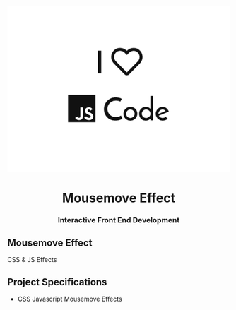 <h1 align = "center">
<br>
  <img src = "assets/img/mouse-effect.png" width = "600">
  <br>
    <br>
  Mousemove Effect
  <br>
</ H1>

<h3 align = "center"> Interactive Front End Development </h3>

## Mousemove Effect

CSS & JS Effects

## Project Specifications

- CSS Javascript Mousemove Effects